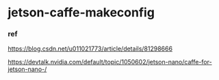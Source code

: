 # jetson-caffe-makeconfig

### ref 

https://blog.csdn.net/u011021773/article/details/81298666

https://devtalk.nvidia.com/default/topic/1050602/jetson-nano/caffe-for-jetson-nano-/
